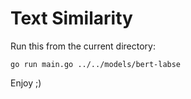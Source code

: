 # Text Similarity

Run this from the current directory:

```console
go run main.go ../../models/bert-labse
```

Enjoy ;)
